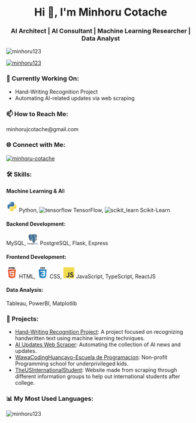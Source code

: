 <h1 align="center">Hi 👋, I'm Minhoru Cotache</h1>
<h3 align="center">AI Architect | AI Consultant | Machine Learning Researcher | Data Analyst </h3>

<p align="left"> <img src="https://komarev.com/ghpvc/?username=minhoru123&label=Profile%20views&color=0e75b6&style=flat" alt="minhoru123" /> </p>

<p align="left"> <a href="https://github.com/ryo-ma/github-profile-trophy"><img src="https://github-profile-trophy.vercel.app/?username=minhoru123" alt="minhoru123" /></a> </p>

<h3 align="left">🔭 Currently Working On:</h3>
<ul>
  <li>Hand-Writing Recognition Project</li>
  <li>Automating AI-related updates via web scraping</li>
</ul>

<h3 align="left">📫 How to Reach Me:</h3>
<p>minhorujcotache@gmail.com</p>

<h3 align="left">🌐 Connect with Me:</h3>
<p>
  <a href="https://linkedin.com/in/minhoru-cotache" target="blank">
    <img align="center" src="https://raw.githubusercontent.com/rahuldkjain/github-profile-readme-generator/master/src/images/icons/Social/linked-in-alt.svg" alt="minhoru-cotache" height="30" width="40" />
  </a>
</p>

<h3 align="left">🛠️ Skills:</h3>

<h4>Machine Learning & AI:</h4>
<p>
  <img src="https://raw.githubusercontent.com/devicons/devicon/master/icons/python/python-original.svg" alt="python" width="30" height="30" />
  Python, 
  <img src="https://www.vectorlogo.zone/logos/tensorflow/tensorflow-icon.svg" alt="tensorflow" width="30" height="30" />
  TensorFlow, 
  <img src="https://upload.wikimedia.org/wikipedia/commons/0/05/Scikit_learn_logo_small.svg" alt="scikit_learn" width="30" height="30" />
  Scikit-Learn
</p>

<h4>Backend Development:</h4>
<p>
  MySQL, 
  <img src="https://raw.githubusercontent.com/devicons/devicon/master/icons/postgresql/postgresql-original-wordmark.svg" alt="postgresql" width="30" height="30" />
  PostgreSQL,
  Flask, 
  Express
</p>

<h4>Frontend Development:</h4>
<p>
  <img src="https://raw.githubusercontent.com/devicons/devicon/master/icons/html5/html5-original-wordmark.svg" alt="html5" width="30" height="30" />
  HTML, 
  <img src="https://raw.githubusercontent.com/devicons/devicon/master/icons/css3/css3-original-wordmark.svg" alt="css3" width="30" height="30" />
  CSS, 
  <img src="https://raw.githubusercontent.com/devicons/devicon/master/icons/javascript/javascript-original.svg" alt="javascript" width="30" height="30" />
  JavaScript,
  TypeScript,
  ReactJS
</p>

<h4>Data Analysis:</h4>
<p>
  Tableau, PowerBI, Matplotlib
</p>
<h3 align="left">🌟 Projects:</h3>
<ul>
  <li><a href="https://github.com/Minhoru123/Hand-Writing-Recognition-clean">Hand-Writing Recognition Project</a>: A project focused on recognizing handwritten text using machine learning techniques.</li>
  <li><a href="https://github.com/Minhoru123/AI-News-WebScraper">AI Updates Web Scraper</a>: Automating the collection of AI news and updates.</li>
  <li><a href="https://wawacodinghuancayo.netlify.app/">WawaCodingHuancayo-Escuela de Programacion</a>: Non-profit Programming school for underprivileged kids. </li>
  <li><a href="https://theusinternationalstudent.netlify.app/">TheUSInternationalStudent</a>: Website made from scraping through different information groups to help out international students after college.</li>
</ul>

<h3 align="left">📊 My Most Used Languages:</h3>
<p>
  <img src="https://github-readme-stats.vercel.app/api/top-langs?username=minhoru123&show_icons=true&locale=en&layout=compact" alt="minhoru123" />
</p>
